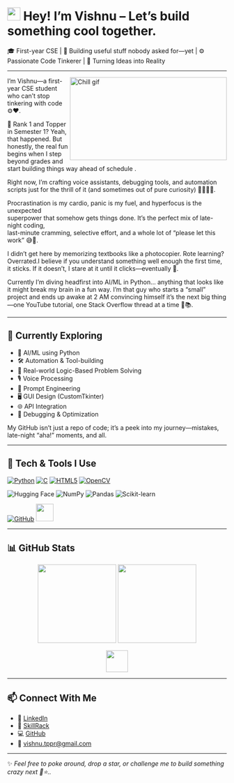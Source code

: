 # <img src="https://media.giphy.com/media/hvRJCLFzcasrR4ia7z/giphy.gif" width="30px" height="30px" align="down"> Hey! I’m Vishnu – Let’s build something cool together.

🎓 First-year CSE | 👾 Building useful stuff nobody asked for—yet | ⚙️ Passionate Code Tinkerer | 🌟 Turning Ideas into Reality

---
[<img align="right" alt="Chill gif" src="https://github.com/Vishnu-tppr/Vishnu-cse/blob/main/LOFI%20BOY.gif?raw=true" width="360" height="190" />](https://github.com/Vishnu-tppr?tab=repositories)

<p>I’m Vishnu—a first-year CSE student who can’t stop tinkering with code ⚙️❤️.</p>

<p>🏅 Rank 1 and Topper in Semester 1? Yeah, that happened. But honestly, the real fun begins when I step beyond grades and start building things way ahead of schedule .</p>

<p> Right now, I’m crafting voice assistants, debugging tools, and automation scripts just for the thrill of it (and sometimes out of pure curiosity) 👨🏻‍💻✨.</p>

<p> Procrastination is my cardio, panic is my fuel, and hyperfocus is the unexpected<br> superpower that somehow gets things done. It’s the perfect mix of late-night coding,<br> last-minute cramming, selective effort, and a whole lot of “please let this work” 😅💪.</p>

<p> I didn’t get here by memorizing textbooks like a photocopier. Rote learning? Overrated.I believe if you understand something well enough the first time, it sticks. If it doesn’t, I stare at it until it clicks—eventually 🤯.</p>

<p> Currently I’m diving headfirst into AI/ML in Python… anything that looks like it might break my brain in a fun way. I’m that guy who starts a “small” project and ends up awake at 2 AM convincing himself it’s the next big thing—one YouTube tutorial, one Stack Overflow thread at a time 🌙📚.</p>

---

## 🌱 Currently Exploring

- 🤖 AI/ML using Python
- 🛠️ Automation & Tool-building
- 🧠 Real-world Logic-Based Problem Solving
- 🎙️ Voice Processing
- 🧪 Prompt Engineering
- 🖥️ GUI Design (CustomTkinter)
- 🌐 API Integration
- 🐞 Debugging & Optimization






My GitHub isn’t just a repo of code; it’s a peek into my journey—mistakes, late-night “aha!” moments, and all. 

---
## 💫 Tech & Tools I Use

[![Python](https://skillicons.dev/icons?i=python)](https://www.python.org/)
[![C](https://skillicons.dev/icons?i=c)]()
[![HTML5](https://skillicons.dev/icons?i=html)]()
[![OpenCV](https://skillicons.dev/icons?i=opencv)]()


![Hugging Face](https://img.shields.io/badge/HuggingFace-FFD21F?style=flat&logo=huggingface&logoColor=black)
![NumPy](https://img.shields.io/badge/NumPy-013243?style=flat&logo=numpy&logoColor=white)
![Pandas](https://img.shields.io/badge/Pandas-130754?style=flat&logo=pandas&logoColor=white)
![Scikit-learn](https://img.shields.io/badge/scikit--learn-F7931E?style=flat&logo=scikit-learn&logoColor=white)



[![GitHub](https://skillicons.dev/icons?i=github)](https://github.com/Vishnu-tppr)
<a href="https://code.visualstudio.com/" target="_blank">
  <img src="https://cdn.jsdelivr.net/gh/devicons/devicon/icons/vscode/vscode-original.svg" width="40" />
</a>




---

## 📊 GitHub Stats

<p align="center">
  <img src="https://github-readme-stats.vercel.app/api?username=Vishnu-tppr&show_icons=true&theme=radical" height="180"/>
  <img src="https://github-readme-stats.vercel.app/api/top-langs/?username=Vishnu-tppr&layout=compact&theme=radical" height="180"/>
</p>

<p align="center">
  <img src="https://komarev.com/ghpvc/?username=Vishnu-tppr&label=Profile%20Views&color=blueviolet&style=flat" height="50"/>
</p>


---

## 📫 Connect With Me

- 🔗 [LinkedIn](https://www.linkedin.com/in/vishnu-v-31583b327/)
- 🧠 [SkillRack](http://www.skillrack.com/profile/504581/fad72b7f91422b6163e1ef0c32831992d1390cbf)
- 💻 [GitHub](https://github.com/Vishnu-tppr)
- 📧 [vishnu.tppr@gmail.com](mailto:vishnu.tppr@gmail.com)

---

✨ *Feel free to poke around, drop a star, or challenge me to build something crazy next 🚧⭐..*  
